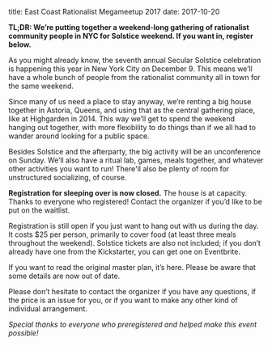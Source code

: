 title: East Coast Rationalist Megameetup 2017
date: 2017-10-20

**TL;DR: We’re putting together a weekend-long gathering of rationalist community people in NYC for Solstice weekend. If you want in, register below.**

As you might already know, the seventh annual Secular Solstice celebration is happening this year in New York City on December 9. This means we’ll have a whole bunch of people from the rationalist community all in town for the same weekend.

Since many of us need a place to stay anyway, we’re renting a big house together in Astoria, Queens, and using that as the central gathering place, like at Highgarden in 2014. This way we’ll get to spend the weekend hanging out together, with more flexibility to do things than if we all had to wander around looking for a public space.

Besides Solstice and the afterparty, the big activity will be an unconference on Sunday. We’ll also have a ritual lab, games, meals together, and whatever other activities you want to run! There'll also be plenty of room for unstructured socializing, of course.

**Registration for sleeping over is now closed.** The house is at capacity. Thanks to everyone who registered! Contact the organizer if you’d like to be put on the waitlist.

Registration is still open if you just want to hang out with us during the day. It costs $25 per person, primarily to cover food (at least three meals throughout the weekend). Solstice tickets are also not included; if you don’t already have one from the Kickstarter, you can get one on Eventbrite.

If you want to read the original master plan, it’s here. Please be aware that some details are now out of date.

Please don’t hesitate to contact the organizer if you have any questions, if the price is an issue for you, or if you want to make any other kind of individual arrangement.

*Special thanks to everyone who preregistered and helped make this event possible!*
